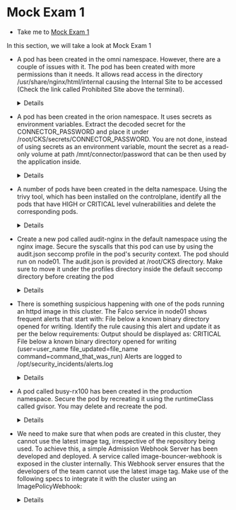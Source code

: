 # Mock Exam 1
  - Take me to [Mock Exam 1](https://kodekloud.com/courses/1378608/lectures/31704780)

In this section, we will take a look at Mock Exam 1

- A pod has been created in the omni namespace. However, there are a couple of issues with it.
  The pod has been created with more permissions than it needs.
  It allows read access in the directory /usr/share/nginx/html/internal causing the Internal Site to be accessed (Check the link called Prohibited Site above the terminal).
  <details>
  ```
  AppArmor Profile: First load the AppArmor module to the Kernel
  Run on Node01
  $ apparmor_parser -q /etc/apparmor.d/frontend
  Service Account: The pod should use the service account called 'frontend-default' as it has the least privileges of all the service accounts in the 'omni' namespace (excluding default)
  The other service accounts, 'fe' and 'frontend' have additional permissions (check the roles and rolebindings associated with these accounts)
  Use the below YAML File to re-create the pod.
  apiVersion: v1
  kind: Pod
  metadata:
    annotations:
      container.apparmor.security.beta.kubernetes.io/nginx: localhost/restricted-frontend #Apply profile 'restricted-fronend' on 'nginx' container 
    labels:
      run: nginx
    name: frontend-site
    namespace: omni
  spec:
    serviceAccount: frontend-default #Use the service account with least privileges
    containers:
    - image: nginx:alpine
      name: nginx
      volumeMounts:
      - mountPath: /usr/share/nginx/html
        name: test-volume
    volumes:
    - name: test-volume
      hostPath:
        path: /data/pages
        type: Directory
  Delete the unused service accounts in the 'omni' namespace.
  $ kubectl -n omni delete sa frontend
  $ kubectl -n omni delete sa fe
  ```
  </details>
 
- A pod has been created in the orion namespace. It uses secrets as environment variables. 
  Extract the decoded secret for the CONNECTOR_PASSWORD and place it under /root/CKS/secrets/CONNECTOR_PASSWORD.
  You are not done, instead of using secrets as an environment variable, mount the secret as a read-only volume at path /mnt/connector/password that can be then used by the application inside.
  <details>
  ```
  To extract the secret
  Run:
  $kubectl -n orion get secrets a-safe-secret -o jsonpath='{.data.CONNECTOR_PASSWORD}' | base64 --decode >/root/CKS/secrets/CONNECTOR_PASSWORD
  One way that is more secure to distribute secrets is to mount it as a read-only volume.
  Create pod using
  apiVersion: v1
  kind: Pod
  metadata:
      labels:
          name: app-xyz
      name: app-xyz
      namespace: orion
  spec:
      containers:
          -
              image: nginx
              name: app-xyz
              ports:
              - containerPort: 3306
              volumeMounts: 
              - name: secret-volume
                mountPath: /mnt/connector/password
                readOnly: true
      volumes:
      - name: secret-volume
        secret:
          secretName: a-safe-secret
  ```
  </details>

- A number of pods have been created in the delta namespace. Using the trivy tool,
  which has been   installed on the controlplane, identify all the pods that have HIGH or CRITICAL level vulnerabilities and delete the corresponding pods.
  <details>
  ```
  Get all the images of pods running in the 'delta' namespace:
  $ kubectl -n delta get pods -o json | jq -r '.items[].spec.containers[].image'
  Scan each image using 'trivy image scan'. Example:
  $ trivy image --severity HIGH,CRITICAL kodekloud/webapp-delayed-start
  If the image has HIGH or CRITICAL vulnerabilities, delete the associated pod. 
  For example, if 'kodekloud/webapp-delayed-start', 'httpd' and 'nginx:1.16' have these vulnerabilities:
  $ kubectl -n delta delete pod simple-webapp-1
  $ kubectl -n delta delete pod simple-webapp-3
  $ kubectl -n delta delete pod simple-webapp-4
  ```
  </details>

- Create a new pod called audit-nginx in the default namespace using the nginx image. 
  Secure the syscalls that this pod can use by using the audit.json seccomp profile in the pod's security  context. The pod should run on node01.
  The audit.json is provided at /root/CKS directory. Make sure to move it under the profiles directory inside the default seccomp directory before creating the pod
  <details>
  ```
  Copy the audit.json seccomp profile to /var/lib/kubelet/seccomp/profiles in node01:
  $ ssh node01
  $ mv /root/audit.json /var/lib/kubelet/seccomp/profiles
  Recreate the pod using the below YAML File
  apiVersion: v1
  kind: Pod
  metadata:
    labels:
      run: nginx
    name: audit-nginx
  spec:
    securityContext:
      seccompProfile:
        type: Localhost
        localhostProfile: profiles/audit.json
    containers:
    - image: nginx
      name: nginx
  ```
  </details>

- There is something suspicious happening with one of the pods running an httpd image in this   cluster.
 The Falco service in node01 shows frequent alerts that start with: File below a known binary directory opened for writing.
 Identify the rule causing this alert and update it as per the below requirements:
 Output should be displayed as: CRITICAL File below a known binary directory opened for writing (user=user_name file_updated=file_name command=command_that_was_run)
 Alerts are logged to /opt/security_incidents/alerts.log
  <details>
  ```
  Create /opt/security_incidents on node01
  $ mkdir -p /opt/security_incidents
  Enable file_output in /etc/falco/falco.yaml
  file_output:
    enabled: true
    keep_alive: false
    filename: /opt/security_incidents/alerts.log
  Add the updated rule under the /etc/falco/falco_rules.local.yaml and hot reload the Falco service on node01:
  - rule: Write below binary dir
    desc: an attempt to write to any file below a set of binary directories
    condition: >
      bin_dir and evt.dir = < and open_write
      and not package_mgmt_procs
      and not exe_running_docker_save
      and not python_running_get_pip
      and not python_running_ms_oms
      and not user_known_write_below_binary_dir_activities
    output: >
      File below a known binary directory opened for writing (user=%user.name file_updated=%fd.name command=%proc.cmdline)
    priority: CRITICAL
    tags: [filesystem, mitre_persistence]
  To perform hot-reload falco use 'kill -1 /SIGHUP' on node01:
  $ kill -1 $(cat /var/run/falco.pid)
  ```
  </details>

- A pod called busy-rx100 has been created in the production namespace. Secure the pod by recreating it using the runtimeClass called gvisor. You may delete and recreate the pod.
  <details>
  ```
  Use the YAML file as below:
  apiVersion: v1
  kind: Pod
  metadata:
      labels:
          run: busy-rx100
      name: busy-rx100
      namespace: production
  spec:
      runtimeClassName: gvisor
      containers:
          -
              image: nginx
              name: busy-rx100
  ```
  </details>
  
- We need to make sure that when pods are created in this cluster, they cannot use the latest image tag, irrespective of the repository being used.
  To achieve this, a simple Admission Webhook Server has been developed and deployed. A service called image-bouncer-webhook is exposed in the cluster internally. This Webhook server ensures that the developers of the team cannot use the latest image tag. Make use of the following specs to integrate it with the cluster using an ImagePolicyWebhook:
  <details>
  ```
  $ cd /root/CKS/ImagePolicy
  $ vi policy.yaml
  use this YAML file:
  apiVersion: apiserver.config.k8s.io/v1
  kind: AdmissionConfiguration
  plugins:
  - name: ImagePolicyWebhook
    configuration:
      imagePolicy:
        kubeConfigFile: /etc/admission-controllers/admission-kubeconfig.yaml
        allowTTL: 50
        denyTTL: 50
        retryBackoff: 500
        defaultAllow: false
  The /root/CKS/ImagePolicy is mounted at the path /etc/admission-controllers directory in the kube-apiserver. So, you can directly place the files under /root/CKS/ImagePolicy.
  ---snippet of the volume and volumeMounts (already added to apiserver config)
    containers:
    .
    .
    .
    volumeMounts:
    - mountPath: /etc/admission-controllers
        name: admission-controllers
        readOnly: true
    volumes:
    - hostPath:
        path: /root/CKS/ImagePolicy/
        type: DirectoryOrCreate
      name: admission-controllers
  update the kube-apiserver command flags and add ImagePolicyWebhook to the enable-admission-plugins flag
  - --admission-control-config-file=/etc/admission-controllers/admission-configuration.yaml
  - --enable-admission-plugins=NodeRestriction,ImagePolicyWebhook
  ```
  </details>

  
